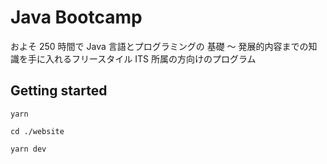 # Java Bootcamp

およそ 250 時間で Java 言語とプログラミングの 基礎 ～ 発展的内容までの知識を手に入れるフリースタイル ITS 所属の方向けのプログラム

## Getting started

```console
yarn
```

```console
cd ./website
```

```console
yarn dev
```
